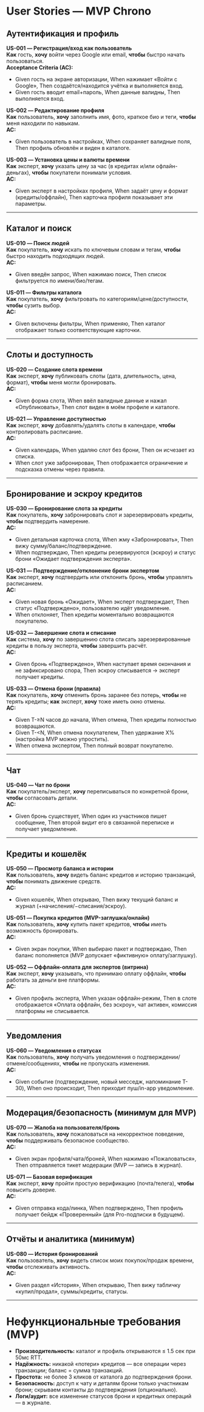 # User Stories — MVP Chrono

## Аутентификация и профиль
**US-001 — Регистрация/вход как пользователь**  
**Как** гость, **хочу** войти через Google или email, **чтобы** быстро начать пользоваться.  
**Acceptance Criteria (AC):**
- Given гость на экране авторизации, When нажимает «Войти с Google», Then создаётся/находится учётка и выполняется вход.
- Given гость вводит email+пароль, When данные валидны, Then выполняется вход.

**US-002 — Редактирование профиля**  
**Как** пользователь, **хочу** заполнить имя, фото, краткое био и теги, **чтобы** меня находили по навыкам.  
**AC:**
- Given пользователь в настройках, When сохраняет валидные поля, Then профиль обновлён и виден в каталоге.

**US-003 — Установка цены и валюты времени**  
**Как** эксперт, **хочу** указать цену за час (в кредитах и/или офлайн-деньгах), **чтобы** покупатели понимали условия.  
**AC:**
- Given эксперт в настройках профиля, When задаёт цену и формат (кредиты/оффлайн), Then карточка профиля показывает эти параметры.

---

## Каталог и поиск
**US-010 — Поиск людей**  
**Как** покупатель, **хочу** искать по ключевым словам и тегам, **чтобы** быстро находить подходящих людей.  
**AC:**
- Given введён запрос, When нажимаю поиск, Then список фильтруется по имени/био/тегам.

**US-011 — Фильтры каталога**  
**Как** покупатель, **хочу** фильтровать по категориям/цене/доступности, **чтобы** сузить выбор.  
**AC:**
- Given включены фильтры, When применяю, Then каталог отображает только соответствующие карточки.

---

## Слоты и доступность
**US-020 — Создание слота времени**  
**Как** эксперт, **хочу** публиковать слоты (дата, длительность, цена, формат), **чтобы** меня могли бронировать.  
**AC:**
- Given форма слота, When ввёл валидные данные и нажал «Опубликовать», Then слот виден в моём профиле и каталоге.

**US-021 — Управление доступностью**  
**Как** эксперт, **хочу** добавлять/удалять слоты в календаре, **чтобы** контролировать расписание.  
**AC:**
- Given календарь, When удаляю слот без брони, Then он исчезает из списка.
- When слот уже забронирован, Then отображается ограничение и подсказка отмены через правила.

---

## Бронирование и эскроу кредитов
**US-030 — Бронирование слота за кредиты**  
**Как** покупатель, **хочу** забронировать слот и зарезервировать кредиты, **чтобы** подтвердить намерение.  
**AC:**
- Given детальная карточка слота, When жму «Забронировать», Then вижу сумму/баланс/подтверждение.
- When подтверждаю, Then кредиты резервируются (эскроу) и статус брони «Ожидает подтверждения эксперта».

**US-031 — Подтверждение/отклонение брони экспертом**  
**Как** эксперт, **хочу** подтвердить или отклонить бронь, **чтобы** управлять расписанием.  
**AC:**
- Given новая бронь «Ожидает», When эксперт подтверждает, Then статус «Подтверждено», пользователю идёт уведомление.
- When отклоняет, Then кредиты моментально возвращаются покупателю.

**US-032 — Завершение слота и списание**  
**Как** система, **хочу** по завершению слота списать зарезервированные кредиты в пользу эксперта, **чтобы** завершить расчёт.  
**AC:**
- Given бронь «Подтверждено», When наступает время окончания и не зафиксировано спора, Then эскроу списывается → эксперт получает кредиты.

**US-033 — Отмена брони (правила)**  
**Как** покупатель, **хочу** отменить бронь заранее без потерь, **чтобы** не терять кредиты; **как** эксперт, **хочу** тоже иметь окно отмены.  
**AC:**
- Given T-≥N часов до начала, When отмена, Then кредиты полностью возвращаются.
- Given T-<N, When отмена покупателем, Then удержание X% (настройка MVP можно упростить).
- When отмена экспертом, Then полный возврат покупателю.

---

## Чат
**US-040 — Чат по брони**  
**Как** покупатель/эксперт, **хочу** переписываться по конкретной брони, **чтобы** согласовать детали.  
**AC:**
- Given бронь существует, When один из участников пишет сообщение, Then второй видит его в связанной переписке и получает уведомление.

---

## Кредиты и кошелёк
**US-050 — Просмотр баланса и истории**  
**Как** пользователь, **хочу** видеть баланс кредитов и историю транзакций, **чтобы** понимать движение средств.  
**AC:**
- Given кошелёк, When открываю, Then вижу текущий баланс и журнал (+начисления/−списания/эскроу).

**US-051 — Покупка кредитов (MVP-заглушка/онлайн)**  
**Как** пользователь, **хочу** купить пакет кредитов, **чтобы** иметь возможность бронировать.  
**AC:**
- Given экран покупки, When выбираю пакет и подтверждаю, Then баланс пополняется (MVP допускает «фиктивную» оплату/заглушку).

**US-052 — Оффлайн-оплата для экспертов (витрина)**  
**Как** эксперт, **хочу** указывать, что принимаю оплату оффлайн, **чтобы** работать за деньги вне платформы.  
**AC:**
- Given профиль эксперта, When указан оффлайн-режим, Then в слоте отображается «Оплата оффлайн, без эскроу», чат активен, комиссия платформы не списывается.

---

## Уведомления
**US-060 — Уведомления о статусах**  
**Как** пользователь, **хочу** получать уведомления о подтверждении/отмене/сообщениях, **чтобы** не пропускать изменения.  
**AC:**
- Given событие (подтверждение, новый месседж, напоминание T-30), When оно происходит, Then приходит пуш/in-app уведомление.

---

## Модерация/безопасность (минимум для MVP)
**US-070 — Жалоба на пользователя/бронь**  
**Как** пользователь, **хочу** пожаловаться на некорректное поведение, **чтобы** поддерживать безопасное сообщество.  
**AC:**
- Given экран профиля/чата/броней, When нажимаю «Пожаловаться», Then отправляется тикет модерации (MVP — запись в журнал).

**US-071 — Базовая верификация**  
**Как** эксперт, **хочу** пройти простую верификацию (почта/телега), **чтобы** повысить доверие.  
**AC:**
- Given отправка кода/линка, When подтверждено, Then профиль получает бейдж «Проверенный» (для Pro-подписки в будущем).

---

## Отчёты и аналитика (минимум)
**US-080 — История бронирований**  
**Как** пользователь, **хочу** видеть список моих покупок/продаж времени, **чтобы** отслеживать активность.  
**AC:**
- Given раздел «История», When открываю, Then вижу табличку «купил/продал», суммы/кредиты, статусы.

---

# Нефункциональные требования (MVP)
- **Производительность:** каталог и профиль открываются ≤ 1.5 сек при 50мс RTT.
- **Надёжность:** никакой «потери» кредитов — все операции через транзакции; баланс = сумма транзакций.
- **Простота:** не более 3 кликов от каталога до подтверждения брони.
- **Безопасность:** доступ к чату и деталям брони только участникам брони; скрываем контакты до подтверждения (опционально).
- **Логи/аудит:** все изменение статусов брони и кредитных операций — в журнале.
